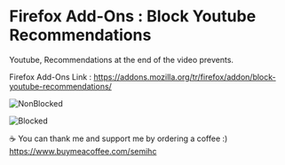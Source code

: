 # Firefox Add-Ons : Block Youtube Recommendations
Youtube, Recommendations at the end of the video prevents.

Firefox Add-Ons Link : https://addons.mozilla.org/tr/firefox/addon/block-youtube-recommendations/

![NonBlocked]([https://addons.cdn.mozilla.net/user-media/previews/full/233/233974.png?modified=1584379131](https://addons.mozilla.org/user-media/previews/full/233/233974.png?modified=1622135247), "Non Blocked")

![Blocked]([https://addons.cdn.mozilla.net/user-media/previews/full/233/233975.png?modified=1584379131](https://addons.mozilla.org/user-media/previews/full/233/233975.png?modified=1622135255), "Blocked")

☕ You can thank me and support me by ordering a coffee :) https://www.buymeacoffee.com/semihc
